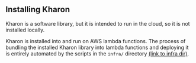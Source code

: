 Installing Kharon
--------------------

Kharon is a software library, but it is intended to run in the cloud, so it is not installed locally.

Kharon is installed into and run on AWS lambda functions. The process of bundling the installed
Kharon library into lambda functions and deploying it is entirely automated by the scripts
in the `infra/` directory [(link to infra dir)](https://github.com/DataBiosphere/kharon/tree/master/infra).

